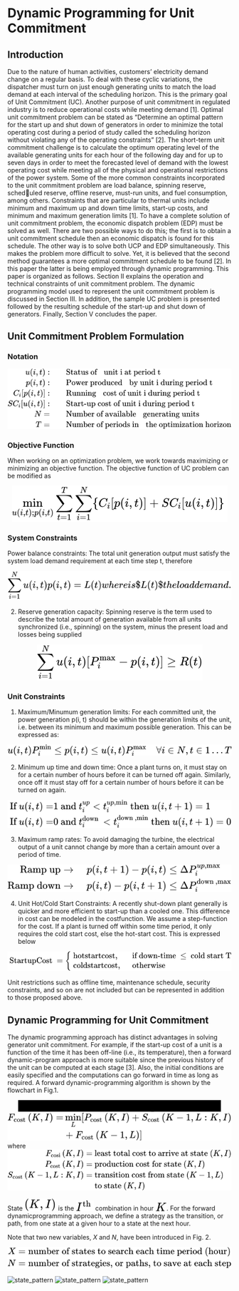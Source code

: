 # Dynamic Programming for Unit Commitment

## Introduction

Due to the nature of human activities, customers’ electricity demand change on a regular basis. To deal with these cyclic variations, the dispatcher must turn on just enough generating units to match the load demand at each interval of the scheduling horizon. This is
the primary goal of Unit Commitment (UC). Another purpose of unit commitment in regulated industry is to reduce operational costs while
meeting demand [1].
Optimal unit commitment problem can be stated as “Determine an optimal pattern for the start up and shut down of generators in
order to minimize the total operating cost during a period of study called the scheduling horizon without violating any of the operating
constraints” [2].
The short-term unit commitment challenge is to calculate the optimum operating level of the available generating units for each
hour of the following day and for up to seven days in order to meet the forecasted level of demand with the lowest operating cost while
meeting all of the physical and operational restrictions of the power system. Some of the more common constraints incorporated to the
unit commitment problem are load balance, spinning reserve, scheduled reserve, offline reserve, must-run units, and fuel consumption,
among others. Constraints that are particular to thermal units include minimum and maximum up and down time limits, start-up costs, and
minimum and maximum generation limits [1].
To have a complete solution of unit commitment problem, the economic dispatch problem (EDP) must be solved as well. There are
two possible ways to do this; the first is to obtain a unit commitment schedule then an economic dispatch is found for this schedule. The
other way is to solve both UCP and EDP simultaneously. This makes the problem more difficult to solve. Yet, it is believed that the second
method guarantees a more optimal commitment schedule to be found [2]. In this paper the latter is being employed through dynamic
programming.
This paper is organized as follows. Section II explains the operation and technical constraints of unit commitment problem. The dynamic
programming model used to represent the unit commitment problem is discussed in Section III. In addition, the sample UC problem is
presented followed by the resulting schedule of the start-up and shut down of generators. Finally, Section V concludes the paper.

## Unit Commitment Problem Formulation

### Notation

<!-- $$
    \begin{aligned}
            u(i, t):& \quad \quad   \text {Status of 	unit i at period t }\\
            p(i, t):& \quad \quad \text {Power produced 	by unit i during period } \mathrm{t}\\
            C_{i}[p(i, t)]:& \quad \quad \text {Running 	cost of unit i during period t }\\
            S C_{i}[u(i, t)]:& \quad \quad \text 	{Start-up cost of unit i during period t }\\
            N=& \quad \quad \text {Number of available 	generating units}\\
            T=& \quad \quad \text {Number of periods in 	the optimization horizon}\\
    \end{aligned}
$$ --> 

<div align="center"><img style="background: white;" src="svg\ew908eWgMN.svg"></div>

### Objective Function

When working on an optimization problem, we work towards
maximizing or minimizing an objective function. The objective
function of UC problem can be modified as

<!-- $$
\begin{equation}
    \min _{u(i, t) ; p(i, t)} \sum_{t=1}^{T} \sum_{i=1}^{N}\left\{C_{i}[p(i, t)]+S C_{i}[u(i, t)]\right\}
\end{equation}\
$$ --> 

<div align="center"><img style="background: white;" src="svg\BgqJFoaT18.svg"></div>

### System Constraints

 Power balance constraints: The total unit generation output
must satisfy the system load demand requirement at each time step
t, therefore

<!-- $$
\begin{equation}
    \sum_{i=1}^{N} u(i, t) p(i, t)=L(t)
\end{equation}
				
where is $L(t) $ the load demand.
$$ --> 

<div align="center"><img style="background: white;" src="svg\1obPLKMjBu.svg"></div>

2) Reserve generation capacity: Spinning reserve is the term used
to describe the total amount of generation available from all units
synchronized (i.e., spinning) on the system, minus the present load
and losses being supplied

<!-- $$
\begin{equation}
    \sum_{i=1}^{N} u(i, t)\left[P_{i}^{\max }-p(i, t)\right] \geq R(t)\\
\end{equation}
$$ --> 

<div align="center"><img style="background: white;" src="svg\IH9RmG3xF1.svg"></div>

### Unit Constraints

1) Maximum/Minumum generation limits: For each committed
unit, the power generation p(i, t) should be within the generation
limits of the unit, i.e. between its minimum and maximum possible
generation. This can be expressed as:

<!-- $$
\begin{equation}
    u(i, t) P_{i}^{\min } \leq p(i, t) \leq u(i, t) P_{i}^{\max } \quad \forall i \in N, t \in 1 \ldots T
\end{equation}
$$ --> 

<div align="center"><img style="background: white;" src="svg\wwnJVmz037.svg"></div>

2) Minimum up time and down time: Once a plant turns on, it
must stay on for a certain number of hours before it can be turned
off again. Similarly, once off it must stay off for a certain number of
hours before it can be turned on again.

<!-- $$
\begin{align}
    \text { If } u(i, t)=&1 \text { and } t_{i}^{u p}<t_{i}^{u p, \min } \text { then } u(i, t+1)=1\\
    \text { If } u(i, t)=&0 \text { and } t_{i}^{\text {down }}<t_{i}^{\text {down }, \min } \text { then } u(i, t+1)=0
\end{align}
$$ --> 

<div align="center"><img style="background: white;" src="svg\j5irMHPiQ5.svg"></div>

3) Maximum ramp rates: To avoid damaging the turbine, the
electrical output of a unit cannot change by more than a certain
amount over a period of time.

<!-- $$
\begin{align}
    \text{Ramp up}\rightarrow \quad &p(i, t+1)-p(i, t) \leq \Delta P_{i}^{u p, \max }\\
    \text{Ramp down}\rightarrow \quad &p(i, t)-p(i, t+1) \leq \Delta P_{i}^{\text {down }, \max }
\end{align}
$$ --> 

<div align="center"><img style="background: white;" src="svg\jldrNVpkTr.svg"></div>

4) Unit Hot/Cold Start Constraints: A recently shut-down plant
generally is quicker and more efficient to start-up than a cooled one.
This difference in cost can be modeled in the costfunction. We assume
a step-function for the cost. If a plant is turned off within some time
period, it only requires the cold start cost, else the hot-start cost. This
is expressed below

<!-- $$
\begin{equation}
    \text { StartupCost }= \begin{cases}\text { hotstartcost, } & \text { if down-time } \leq \text { cold start } \mathrm{T} \\ \text { coldstartcost, } & \text { otherwise }\end{cases}
\end{equation}
$$ --> 

<div align="center"><img style="background: white;" src="svg\elXRkR1WXE.svg"></div>

Unit restrictions such as offline time, maintenance schedule, security constraints, and so on are not included but can be represented in addition to those proposed above.

## Dynamic Programming for Unit Commitment

The dynamic programming approach has distinct advantages in
solving generator unit commitment. For example, if the start-up cost
of a unit is a function of the time it has been off-line (i.e., its
temperature), then a forward dynamic-program approach is more
suitable since the previous history of the unit can be computed at
each stage [3]. Also, the initial conditions are easily specified and the
computations can go forward in time as long as required. A forward
dynamic-programming algorithm is shown by the flowchart in Fig.1.

<!-- $$
\begin{figure}[H]
    \begin{center}
        \begin{tikzpicture}[node distance=1.5cm]
            \node(start)[startstop]{Start};
            \node(pro1)[process, below of=start, yshift=-0.35cm]{$K=1$};
            \node(pro2)[process, below of=pro1, yshift=-0.35cm]{$F_{\text {cost }}(K, I)=\min _{L}[P_{\text {cost }}(K, I)+S_{\text {cost }}(K-1, L: K, I)$\\ ``DO FOR ALL STATES IN PERIOD $K$"};
            \node(pro3)[process, below of=pro2, yshift=-0.35cm]{$K=K+1$};
            \node(pro4)[process, below of=pro3, yshift=-0.35cm]{${L}$ = $``N"$ feasible states in $K-1$};
            \node(pro5)[process, below of=pro4, yshift=-0.75cm]{$F_{\text {cost }}(K, I)=\min _{L}[P_{\text {cost }}(K, I)+S_{\text {cost }}(K-1, L: K, I)+F_{\text {cost }}(K-1, L)]$\\
                ``DO FOR ALL STATES IN PERIOD $K$"};
            \node(dec1)[decision, below of=pro5, yshift=-2.2cm]{$K=M$, Last hour?};	
            \node(pro6)[process, below of=dec1, yshift=-1.6cm]{Trace optimal schedule}; 
            \node(stop1)[startstop, below of =pro6, yshift=-0.4cm]{Stop};
            %\node(stop1)[startstop, below of =dec1, yshift=-0.9cm]{Stop};
            
            \draw[arrow](start) -- (pro1);
            \draw[arrow](pro1) -- (pro2);
            \draw[arrow](pro2) -- (pro3);
            \draw[arrow](pro3) -- (pro4);
            \draw[arrow](pro4) -- (pro5);
            \draw[arrow](pro5) -- (dec1);
            \draw[arrow](dec1) -- node[anchor=east]{Yes}(pro6);
            \draw[arrow](pro6) -- (stop1);	
            \draw[arrow](dec1) -- node[anchor=south]{No} +(-3.5,0) |-(pro3);
            
            \node [below=1cm, align=flush center,text width=8cm] at (stop1)
            { 
            };
        \end{tikzpicture}
        \caption{Unit commitment via forward dynamic programming}
        \label{fig:flowchart}
    \end{center}
\end{figure}
$$ --> 

<div align="center"><img style="background: white;" src="svg\ak3iPUVhQb.svg"></div>
<!-- $$
		\begin{align}
			\begin{split}
				F_{\text {cost }}(K, I)=&\min _{L}[P_{\text {cost }}(K, I)+S_{\text {cost }}(K-1, L: K, I)\\
				&+F_{\text {cost }}(K-1, L)]
			\end{split}
		\end{align}
$$ --> 

<div align="center"><img style="background: white;" src="svg\I4Tak4fOD1.svg"></div>
where
<!-- $$
\begin{aligned}
    F_{\text {cosi }}(K, I) =&\text { least total cost to arrive at state }(K, I) \\
    P_{\text {cost }}(K, I) =&\text { production cost for state }(K, I) \\
    S_{\text {cost }}(K-1, L: K, I) =&\text { transition cost from state }(K-1, L) \\
    &\text { to state }(K, I)
\end{aligned}
$$ --> 

<div align="center"><img style="background: white;" src="svg\x3ldsDJigs.svg"></div>

State <!-- $(K, I)$ --> <img style="transform: translateY(0.1em); background: white;" src="svg\85vU2Vdat9.svg"> is the <!-- $I^{\text {th }}$ --> <img style="transform: translateY(0.1em); background: white;" src="svg\KpVwHOjiwg.svg"> combination in hour <!-- $K$ --> <img style="transform: translateY(0.1em); background: white;" src="svg\PCPPf7PcFG.svg">. For the forward dynamicprogramming approach, we define a strategy as the transition, or path, from one state at a given hour to a state at the next hour.

Note that two new variables, $X$ and $N$, have been introduced in Fig. 2.

<!-- $$
\begin{aligned}
    X&= \text{number of states to search each time period (hour)}\\
    N&= \text{number of strategies, or paths, to save at each step}
\end{aligned}
$$ -->

<div align="center"><img style="background: white;" src="svg\Jsp06llhkl.svg"></div>

![state_pattern](https://github.com/ejtmaravillas/dynaprog_UC/assets/9035824/ba032663-8775-43de-a318-66786473fcd1)
![state_pattern](https://github.com/ejtmaravillas/dynaprog_UC/assets/9035824/ba032663-8775-43de-a318-66786473fcd1)
![state_pattern](https://github.com/ejtmaravillas/dynaprog_UC/assets/9035824/ba032663-8775-43de-a318-66786473fcd1)
